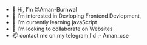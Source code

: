 - 👋 Hi, I’m @Aman-Burnwal
- 👀 I’m interested in Devloping Frontend Devlopment, 
- 🌱 I’m currently learning javaScript
- 💞️ I’m looking to collaborate on Websites
- 📫 contact me on my telegram I'd :- Aman_cse

<!---
Aman-Burnwal/Aman-Burnwal is a ✨ special ✨ repository because its `README.md` (this file) appears on your GitHub profile.
You can click the Preview link to take a look at your changes.
--->
